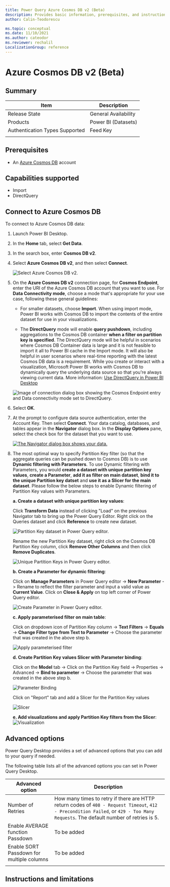 ```yaml
---
title: Power Query Azure Cosmos DB v2 (Beta)
description: Provides basic information, prerequisites, and instructions on how to connect to Azure Cosmos DB
author: Calin-Teodorescu

ms.topic: conceptual
ms.date: 11/10/2021
ms.author: cateodor
ms.reviewer: rechalil
LocalizationGroup: reference
---
```


# Azure Cosmos DB v2 (Beta)

## Summary

| Item | Description |
| ---- | ----------- |
| Release State | General Availability |
| Products | Power BI (Datasets) |
| Authentication Types Supported | Feed Key |
| | |


## Prerequisites

* An [Azure Cosmos DB](https://azure.microsoft.com/services/cosmos-db/#overview) account

## Capabilities supported

* Import
* DirectQuery

## Connect to Azure Cosmos DB

To connect to Azure Cosmos DB data:

1. Launch Power BI Desktop.

2. In the **Home** tab, select **Get Data**.

3. In the search box, enter **Cosmos DB v2**.

4. Select **Azure Cosmos DB v2**, and then select **Connect**.

    ![Select Azure Cosmos DB v2.](./media/azure-cosmosdb/getdata.png)



5. On the **Azure Cosmos DB v2** connection page, for **Cosmos Endpoint**, enter the URI of the Azure Cosmos DB account that you want to use. For **Data Connectivity mode**, choose a mode that's appropriate for your use case, following these general guidelines:

   * For smaller datasets, choose **Import**. When using import mode, Power BI works with Cosmos DB to import the contents of the entire dataset for use in your visualizations.



   * The **DirectQuery** mode will enable **query pushdown**, including aggregations to the Cosmos DB container **when a filter on partition key is specified**. The DirectQuery mode will be helpful in scenarios where Cosmos DB Container data is large and it is not feasible to import it all to Power BI cache in the Import mode. It will also be helpful in user scenarios where real-time reporting with the latest Cosmos DB data is a requirement. While you create or interact with a visualization, Microsoft Power BI works with Cosmos DB to dynamically query the underlying data source so that you're always viewing current data. More information: [Use DirectQuery in Power BI Desktop](/power-bi/connect-data/desktop-use-directquery)



   ![Image of connection dialog box showing the Cosmos Endpoint entry and Data connectivity mode set to DirectQuery.](./media/azure-cosmosdb/connection-page.png)
6. Select **OK**.

7. At the prompt to configure data source authentication, enter the Account Key. Then select **Connect**. Your data catalog, databases, and tables appear in the **Navigator** dialog box. In the **Display Options** pane, select the check box for the dataset that you want to use.

    [![The Navigator dialog box shows your data.](./media/azure-cosmosdb/Navigator.png)](./media/azure-cosmosdb/azure-cosmosdb-navigation.png#lightbox)

8. The most optimal way to specify Partition Key filter (so that the aggregate queries can be pushed down to Cosmos DB) is to use **Dynamic filtering with Parameters**. To use Dynamic filtering with Parameters, you would **create a dataset with unique partition key values**, **create a Parameter**, **add it as filter on main dataset**, **bind it to the unique Partition key datset** and **use it as a Slicer for the main dataset**. Please follow the below steps to enable Dynamic filtering of Partition Key values with Parameters.

   **a. Create a dataset with unique partition key values**:

      Click **Transform Data** instead of clicking "Load" on the previous Navigator tab to bring up the Power Query Editor. Right click on the Queries dataset and click **Reference** to create new dataset. 


   ![Partition Key dataset in Power Query editor.](./media/azure-cosmosdb/PKeyDataset.png)

   Rename the new Partition Key dataset, right click on the Cosmos DB Partition Key column, click **Remove Other Columns** and then click **Remove Duplicates**. 

   ![Unique Partition Keys in Power Query editor.](./media/azure-cosmosdb/UniquePKeys.png)

   **b. Create a Parameter for dynamic filtering**:

   Click on **Manage Parameters** in Power Query editor -> **New Parameter** -> Rename to reflect the filter parameter and input a valid value as **Current Value**. Click on **Close & Apply** on top left corner of Power Query editor.

   ![Create Parameter in Power Query editor.](./media/azure-cosmosdb/CreateParameter.png)

   **c. Apply parameterised filter on main table**:

   Click on dropdown icon of Partition Key column -> **Text Filters** -> **Equals** -> **Change Filter type from Text to Parameter** -> Choose the parameter that was created in the above step b. 

   ![Apply parameterised filter](./media/azure-cosmosdb/ParamFilter.png)

   **d. Create Partition Key values Slicer with Parameter binding**:

   Click on the **Model** tab -> Click on the Partition Key field -> Properties -> Advanced -> **Bind to parameter** -> Choose the parameter that was created in the above step b.

   ![ Parameter Binding](./media/azure-cosmosdb/ParamBinding.png)

   Click on "Report" tab and add a Slicer for the Partition Key values

   ![ Slicer](./media/azure-cosmosdb/Slicer.png)

   **e. Add visualizations and apply Partition Key filters from the Slicer**:
   ![ Visualization](./media/azure-cosmosdb/Visualization.png)


## Advanced options

Power Query Desktop provides a set of advanced options that you can add to your query if needed.

The following table lists all of the advanced options you can set in Power Query Desktop.

| Advanced option | Description |
| --------------- | ----------- |
| Number of Retries | How many times to retry if there are HTTP return codes of `408 - Request Timeout`, `412 - Precondition Failed`, or `429 - Too Many Requests`. The default number of retries is 5. |
| Enable AVERAGE function Passdown | To be added |
| Enable SORT Passdown for multiple columns | To be added |
| | |



## Instructions and limitations


